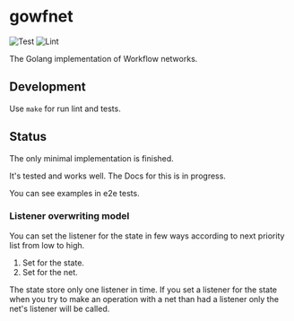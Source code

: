 # gowfnet 

![Test](https://github.com/andrskom/gowfnet/workflows/Test/badge.svg)
![Lint](https://github.com/andrskom/gowfnet/workflows/Lint/badge.svg)

The Golang implementation of Workflow networks.

## Development

Use `make` for run lint and tests.

## Status

The only minimal implementation is finished.

It's tested and works well. The Docs for this is in progress.

You can see examples in e2e tests.

### Listener overwriting model

You can set the listener for the state in few ways according to next priority list from low to high.

1. Set for the state.
1. Set for the net.

The state store only one listener in time.
If you set a listener for the state when you try to make an operation with a net than had a listener
only the net's listener will be called.  